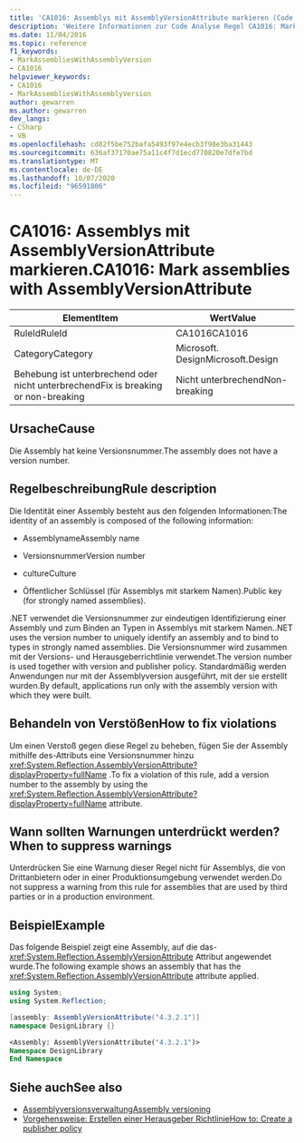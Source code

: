 ```yaml
---
title: 'CA1016: Assemblys mit AssemblyVersionAttribute markieren (Code Analyse)'
description: 'Weitere Informationen zur Code Analyse Regel CA1016: Markieren von Assemblys mit AssemblyVersionAttribute'
ms.date: 11/04/2016
ms.topic: reference
f1_keywords:
- MarkAssembliesWithAssemblyVersion
- CA1016
helpviewer_keywords:
- CA1016
- MarkAssembliesWithAssemblyVersion
author: gewarren
ms.author: gewarren
dev_langs:
- CSharp
- VB
ms.openlocfilehash: cd82f5be752bafa5493f97e4ecb3f98e3ba31443
ms.sourcegitcommit: 636af37170ae75a11c4f7d1ecd770820e7dfe7bd
ms.translationtype: MT
ms.contentlocale: de-DE
ms.lasthandoff: 10/07/2020
ms.locfileid: "96591806"
---
```

# <a name="ca1016-mark-assemblies-with-assemblyversionattribute"></a><span data-ttu-id="c6a70-103">CA1016: Assemblys mit AssemblyVersionAttribute markieren.</span><span class="sxs-lookup"><span data-stu-id="c6a70-103">CA1016: Mark assemblies with AssemblyVersionAttribute</span></span>

| <span data-ttu-id="c6a70-104">Element</span><span class="sxs-lookup"><span data-stu-id="c6a70-104">Item</span></span>                                     | <span data-ttu-id="c6a70-105">Wert</span><span class="sxs-lookup"><span data-stu-id="c6a70-105">Value</span></span>            |
|------------------------------------------|------------------|
| <span data-ttu-id="c6a70-106">RuleId</span><span class="sxs-lookup"><span data-stu-id="c6a70-106">RuleId</span></span>                                   | <span data-ttu-id="c6a70-107">CA1016</span><span class="sxs-lookup"><span data-stu-id="c6a70-107">CA1016</span></span>           |
| <span data-ttu-id="c6a70-108">Category</span><span class="sxs-lookup"><span data-stu-id="c6a70-108">Category</span></span>                                 | <span data-ttu-id="c6a70-109">Microsoft. Design</span><span class="sxs-lookup"><span data-stu-id="c6a70-109">Microsoft.Design</span></span> |
| <span data-ttu-id="c6a70-110">Behebung ist unterbrechend oder nicht unterbrechend</span><span class="sxs-lookup"><span data-stu-id="c6a70-110">Fix is breaking or non-breaking</span></span> | <span data-ttu-id="c6a70-111">Nicht unterbrechend</span><span class="sxs-lookup"><span data-stu-id="c6a70-111">Non-breaking</span></span>     |

## <a name="cause"></a><span data-ttu-id="c6a70-112">Ursache</span><span class="sxs-lookup"><span data-stu-id="c6a70-112">Cause</span></span>

<span data-ttu-id="c6a70-113">Die Assembly hat keine Versionsnummer.</span><span class="sxs-lookup"><span data-stu-id="c6a70-113">The assembly does not have a version number.</span></span>

## <a name="rule-description"></a><span data-ttu-id="c6a70-114">Regelbeschreibung</span><span class="sxs-lookup"><span data-stu-id="c6a70-114">Rule description</span></span>

<span data-ttu-id="c6a70-115">Die Identität einer Assembly besteht aus den folgenden Informationen:</span><span class="sxs-lookup"><span data-stu-id="c6a70-115">The identity of an assembly is composed of the following information:</span></span>

- <span data-ttu-id="c6a70-116">Assemblyname</span><span class="sxs-lookup"><span data-stu-id="c6a70-116">Assembly name</span></span>

- <span data-ttu-id="c6a70-117">Versionsnummer</span><span class="sxs-lookup"><span data-stu-id="c6a70-117">Version number</span></span>

- <span data-ttu-id="c6a70-118">culture</span><span class="sxs-lookup"><span data-stu-id="c6a70-118">Culture</span></span>

- <span data-ttu-id="c6a70-119">Öffentlicher Schlüssel (für Assemblys mit starkem Namen).</span><span class="sxs-lookup"><span data-stu-id="c6a70-119">Public key (for strongly named assemblies).</span></span>

<span data-ttu-id="c6a70-120">.NET verwendet die Versionsnummer zur eindeutigen Identifizierung einer Assembly und zum Binden an Typen in Assemblys mit starkem Namen.</span><span class="sxs-lookup"><span data-stu-id="c6a70-120">.NET uses the version number to uniquely identify an assembly and to bind to types in strongly named assemblies.</span></span> <span data-ttu-id="c6a70-121">Die Versionsnummer wird zusammen mit der Versions- und Herausgeberrichtlinie verwendet.</span><span class="sxs-lookup"><span data-stu-id="c6a70-121">The version number is used together with version and publisher policy.</span></span> <span data-ttu-id="c6a70-122">Standardmäßig werden Anwendungen nur mit der Assemblyversion ausgeführt, mit der sie erstellt wurden.</span><span class="sxs-lookup"><span data-stu-id="c6a70-122">By default, applications run only with the assembly version with which they were built.</span></span>

## <a name="how-to-fix-violations"></a><span data-ttu-id="c6a70-123">Behandeln von Verstößen</span><span class="sxs-lookup"><span data-stu-id="c6a70-123">How to fix violations</span></span>

<span data-ttu-id="c6a70-124">Um einen Verstoß gegen diese Regel zu beheben, fügen Sie der Assembly mithilfe des-Attributs eine Versionsnummer hinzu <xref:System.Reflection.AssemblyVersionAttribute?displayProperty=fullName> .</span><span class="sxs-lookup"><span data-stu-id="c6a70-124">To fix a violation of this rule, add a version number to the assembly by using the <xref:System.Reflection.AssemblyVersionAttribute?displayProperty=fullName> attribute.</span></span>

## <a name="when-to-suppress-warnings"></a><span data-ttu-id="c6a70-125">Wann sollten Warnungen unterdrückt werden?</span><span class="sxs-lookup"><span data-stu-id="c6a70-125">When to suppress warnings</span></span>

<span data-ttu-id="c6a70-126">Unterdrücken Sie eine Warnung dieser Regel nicht für Assemblys, die von Drittanbietern oder in einer Produktionsumgebung verwendet werden.</span><span class="sxs-lookup"><span data-stu-id="c6a70-126">Do not suppress a warning from this rule for assemblies that are used by third parties or in a production environment.</span></span>

## <a name="example"></a><span data-ttu-id="c6a70-127">Beispiel</span><span class="sxs-lookup"><span data-stu-id="c6a70-127">Example</span></span>

<span data-ttu-id="c6a70-128">Das folgende Beispiel zeigt eine Assembly, auf die das- <xref:System.Reflection.AssemblyVersionAttribute> Attribut angewendet wurde.</span><span class="sxs-lookup"><span data-stu-id="c6a70-128">The following example shows an assembly that has the <xref:System.Reflection.AssemblyVersionAttribute> attribute applied.</span></span>

```csharp
using System;
using System.Reflection;

[assembly: AssemblyVersionAttribute("4.3.2.1")]
namespace DesignLibrary {}
```

```vb
<Assembly: AssemblyVersionAttribute("4.3.2.1")>
Namespace DesignLibrary
End Namespace
```

## <a name="see-also"></a><span data-ttu-id="c6a70-129">Siehe auch</span><span class="sxs-lookup"><span data-stu-id="c6a70-129">See also</span></span>

- [<span data-ttu-id="c6a70-130">Assemblyversionsverwaltung</span><span class="sxs-lookup"><span data-stu-id="c6a70-130">Assembly versioning</span></span>](../../../standard/assembly/versioning.md)
- [<span data-ttu-id="c6a70-131">Vorgehensweise: Erstellen einer Herausgeber Richtlinie</span><span class="sxs-lookup"><span data-stu-id="c6a70-131">How to: Create a publisher policy</span></span>](../../../framework/configure-apps/how-to-create-a-publisher-policy.md)
